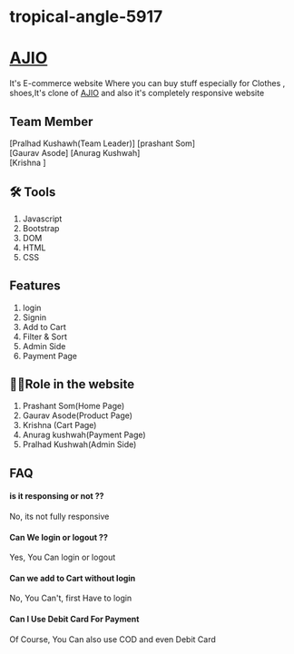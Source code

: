 # tropical-angle-5917

<!-- ![Logo](https://dancing-tarsier-2de857.netlify.app/logo-removebg.png) -->






# [AJIO](https://dancing-tarsier-2de857.netlify.app/index.html)

It's E-commerce website Where you can buy stuff 
especially for Clothes , shoes,It's clone of [AJIO](https://www.reliancedigital.in/headphones-headsets/c/S101021) and also it's completely responsive website




## Team Member
[Pralhad Kushawh(Team Leader)] 
[prashant Som]      
[Gaurav Asode] 
[Anurag Kushwah]   
[Krishna ]

## 🛠 Tools
1. Javascript
2. Bootstrap    
3. DOM    
4. HTML
5. CSS 

## Features 
1. login
2. Signin
3. Add to Cart
4. Filter & Sort
5. Admin Side
6. Payment Page

## 👩‍🚒Role in the website 
1. Prashant Som(Home Page)
2. Gaurav Asode(Product Page)
3. Krishna (Cart Page)
4. Anurag kushwah(Payment Page)
5. Pralhad Kushwah(Admin Side)



## FAQ 

#### is it responsing or not ??
No, its not fully responsive



####  Can We login or logout ??

Yes, You Can login or logout

#### Can we add to Cart without login 
 No, You Can't, first Have to login

 #### Can I Use Debit Card For Payment 

Of Course, You Can also use COD and even Debit Card


